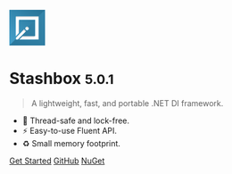 ![logo](assets/images/icon.png)

# Stashbox <small>5.0.1</small>

> A lightweight, fast, and portable .NET DI framework.

- 🚀 Thread-safe and lock-free.
- ⚡️️ Easy-to-use Fluent API.
- ♻️ Small memory footprint.

[Get Started](getting-started/overview)
[GitHub](https://github.com/z4kn4fein/stashbox)
[NuGet](https://www.nuget.org/packages/Stashbox/)